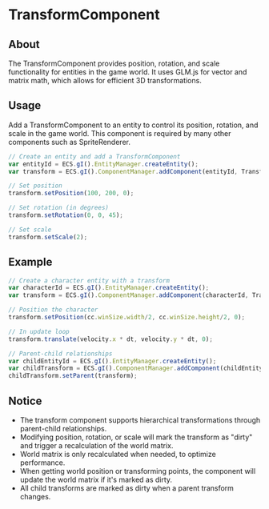 # TransformComponent

## About

The TransformComponent provides position, rotation, and scale functionality for entities in the game world. It uses GLM.js for vector and matrix math, which allows for efficient 3D transformations.

## Usage

Add a TransformComponent to an entity to control its position, rotation, and scale in the game world. This component is required by many other components such as SpriteRenderer.

```javascript
// Create an entity and add a TransformComponent
var entityId = ECS.gI().EntityManager.createEntity();
var transform = ECS.gI().ComponentManager.addComponent(entityId, TransformComponent);

// Set position
transform.setPosition(100, 200, 0);

// Set rotation (in degrees)
transform.setRotation(0, 0, 45);

// Set scale
transform.setScale(2);
```

## Example

```javascript
// Create a character entity with a transform
var characterId = ECS.gI().EntityManager.createEntity();
var transform = ECS.gI().ComponentManager.addComponent(characterId, TransformComponent);

// Position the character
transform.setPosition(cc.winSize.width/2, cc.winSize.height/2, 0);

// In update loop
transform.translate(velocity.x * dt, velocity.y * dt, 0);

// Parent-child relationships
var childEntityId = ECS.gI().EntityManager.createEntity();
var childTransform = ECS.gI().ComponentManager.addComponent(childEntityId, TransformComponent);
childTransform.setParent(transform);
```

## Notice

- The transform component supports hierarchical transformations through parent-child relationships.
- Modifying position, rotation, or scale will mark the transform as "dirty" and trigger a recalculation of the world matrix.
- World matrix is only recalculated when needed, to optimize performance.
- When getting world position or transforming points, the component will update the world matrix if it's marked as dirty.
- All child transforms are marked as dirty when a parent transform changes.
